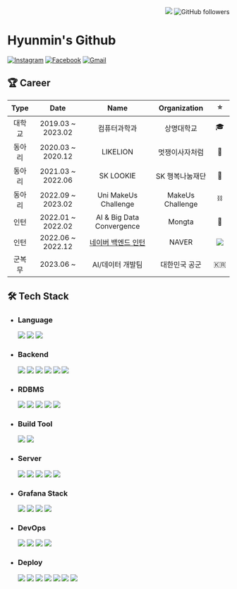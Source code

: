 <p align=right>
    <a href="https://hits.seeyoufarm.com">
        <img src="https://hits.seeyoufarm.com/api/count/incr/badge.svg?url=https%3A%2F%2Fgithub.com%2Fhyunmin0317&count_bg=%2391A8D2&title_bg=%23555555&icon=github.svg&icon_color=%23E7E7E7&title=hits&edge_flat=false"/></a>
    <img alt="GitHub followers" src="https://img.shields.io/github/followers/hyunmin0317?style=social"> 
</p>

# Hyunmin's Github

[![Instagram](https://img.shields.io/badge/Instagram-E4405F?style=round-square&logo=Instagram&logoColor=white&link=https://www.instagram.com/prgr.minn__/)](https://www.instagram.com/prgr.minn__/) [![Facebook](https://img.shields.io/badge/Facebook-1877F2?style=round-square&logo=Facebook&logoColor=white&link=https://www.facebook.com/profile.php?id=100031649032539)](https://www.facebook.com/profile.php?id=100031649032539) [![Gmail](https://img.shields.io/badge/Gmail-EA4335?style=round-square&logo=Gmail&logoColor=white&link=https://mail.google.com/mail/?view=cm&fs=1&to=choihm9903@gmail.com)](https://mail.google.com/mail/?view=cm&fs=1&to=choihm9903@gmail.com)

## :trophy: Career

|  Type  |       Date        |                                              Name                                               |   Organization   |                                                :star:                                                |
| :----: | :---------------: | :---------------------------------------------------------------------------------------------: | :--------------: | :--------------------------------------------------------------------------------------------------: |
| 대학교 | 2019.03 ~ 2023.02 |                                          컴퓨터과학과                                           |    상명대학교    |                                            :mortar_board:                                            |
| 동아리 | 2020.03 ~ 2020.12 |                                            LIKELION                                             |  멋쟁이사자처럼  |                                                :lion:                                                |
| 동아리 | 2021.03 ~ 2022.06 |                                            SK LOOKIE                                            | SK 행복나눔재단  |                                             :butterfly:                                              |
| 동아리 | 2022.09 ~ 2023.02 |                                      Uni MakeUs Challenge                                       | MakeUs Challenge |                                                  ⛓️                                                  |
|  인턴  | 2022.01 ~ 2022.02 |                                    AI & Big Data Convergence                                    |      Mongta      |                                               :monkey:                                               |
|  인턴  | 2022.06 ~ 2022.12 | [네이버 백엔드 인턴](https://github.com/hyunmin0317/hyunmin0317/blob/main/naver_internship.pdf) |      NAVER       | <img src="https://img.shields.io/badge/NAVER-03C75A?style=round-square&logo=NAVER&logoColor=white"/> |
| 군복무 |     2023.06 ~     |                                        AI/데이터 개발팀                                         |  대한민국 공군   |                                                  🇰🇷                                                  |

## :hammer_and_wrench: Tech Stack

- ### Language

  <img src="https://img.shields.io/badge/Java-007396?style=round-square&logo=Java&logoColor=white"/>
  <img src="https://img.shields.io/badge/Kotlin-0095D5?style=round-square&logo=Kotlin&logoColor=white"/>
  <img src="https://img.shields.io/badge/Python-3766AB?style=round-square&logo=Python&logoColor=white"/>

- ### Backend

  <img src="https://img.shields.io/badge/Spring-6DB33F?style=round-square&logo=Spring&logoColor=white"/>
  <img src="https://img.shields.io/badge/Spring%20Boot-6DB33F?style=round-square&logo=SpringBoot&logoColor=white"/>
  <img src="https://img.shields.io/badge/Spring%20Security-6DB33F?style=round-square&logo=SpringSecurity&logoColor=white"/>
  <img src="https://img.shields.io/badge/Django-092E20?style=round-square&logo=Django&logoColor=white"/>
  <img src="https://img.shields.io/badge/DRF-A30000?style=round-square&logo=Django&logoColor=white"/>
  <img src="https://img.shields.io/badge/FastAPI-009688?style=round-square&logo=fastapi&logoColor=white"/>

- ### RDBMS

  <img src="https://img.shields.io/badge/MySQL-4479A1?style=round-square&logo=MySQL&logoColor=white"/>
  <img src="https://img.shields.io/badge/MariaDB-003545?style=round-square&logo=MariaDB&logoColor=white"/>
  <img src="https://img.shields.io/badge/PostgreSQL-4169E1?style=round-square&logo=PostgreSQL&logoColor=white"/>
  <img src="https://img.shields.io/badge/Oracle-F80000?style=round-square&logo=oracle&logoColor=white"/>
  <img src="https://img.shields.io/badge/SQLite-003B57?style=round-square&logo=SQLite&logoColor=white"/>

- ### Build Tool

  <img src="https://img.shields.io/badge/Gradle-02303A?style=round-square&logo=gradle&logoColor=white"/>
  <img src="https://img.shields.io/badge/Maven-C71A36?style=round-square&logo=apachemaven&logoColor=white"/>

- ### Server

  <img src="https://img.shields.io/badge/Apache%20Tomcat-F8DC75?style=round-square&logo=apachetomcat&logoColor=black"/>
  <img src="https://img.shields.io/badge/JBoss-EC5A33?style=round-square&logo=redhat&logoColor=white"/>
  <img src="https://img.shields.io/badge/Apache-D22128?style=round-square&logo=Apache&logoColor=white"/>
  <img src="https://img.shields.io/badge/NGINX-009639?style=round-square&logo=NGINX&logoColor=white"/>
  <img src="https://img.shields.io/badge/Gunicorn-499848?style=round-square&logo=Gunicorn&logoColor=white"/>

- ### Grafana Stack

  <img src="https://img.shields.io/badge/Grafana-F46800?style=round-square&logo=grafana&logoColor=white"/>
  <img src="https://img.shields.io/badge/Loki-F46800?style=round-square&logo=Loki&logoColor=white"/>
  <img src="https://img.shields.io/badge/Prometheus-E6522C?style=round-square&logo=prometheus&logoColor=white"/>
  <img src="https://img.shields.io/badge/k6-7D64FF?style=round-square&logo=k6&logoColor=white"/>

- ### DevOps

  <img src="https://img.shields.io/badge/Git-F05032?style=round-square&logo=Git&logoColor=white"/>
  <img src="https://img.shields.io/badge/GitHub-181717?style=round-square&logo=github&logoColor=white"/>
  <img src="https://img.shields.io/badge/GitHub%20Actions-2088FF?style=round-square&logo=githubactions&logoColor=white"/>
  <img src="https://img.shields.io/badge/Docker-2496ED?style=round-square&logo=Docker&logoColor=white"/>

- ### Deploy
  <img src="https://img.shields.io/badge/AWS-232F3E?style=round-square&logo=amazonwebservices&logoColor=white"/>
  <img src="https://img.shields.io/badge/EC2-FF9900?style=round-square&logo=amazonec2&logoColor=white"/>
  <img src="https://img.shields.io/badge/Elastic Beanstalk-FF9900?style=round-square&logo=awselasticloadbalancing&logoColor=white"/>
  <img src="https://img.shields.io/badge/RDS-527FFF?style=round-square&logo=amazonrds&logoColor=white"/>
  <img src="https://img.shields.io/badge/ElastiCache-C925D1?style=round-square&logo=amazonelasticache&logoColor=white"/>
  <img src="https://img.shields.io/badge/S3-569A31?style=round-square&logo=amazons3&logoColor=white"/>
  <img src="https://img.shields.io/badge/Route%2053-8C4FFF?style=round-square&logo=amazonroute53&logoColor=white"/>
